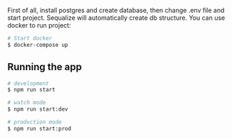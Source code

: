First of all, install postgres and create database, then change .env file and start project. Sequalize will automatically create db structure. You can use docker to run project:

```bash
# Start docker
$ docker-compose up
```

## Running the app

```bash
# development
$ npm run start

# watch mode
$ npm run start:dev

# production mode
$ npm run start:prod
```
